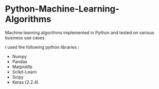# Python-Machine-Learning-Algorithms

Machine learning algorithms implemented in Python and tested on various business use cases. 

I used the following python libraries :  
* Numpy  
* Pandas  
* Matplotlib
* Scikit-Learn  
* Scipy
* Keras (2.2.4)
